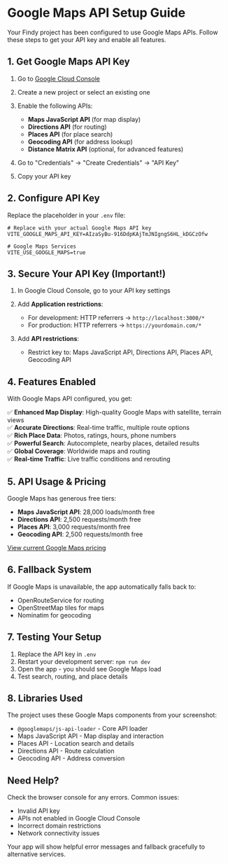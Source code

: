 # Google Maps API Setup Guide

Your Findy project has been configured to use Google Maps APIs. Follow these steps to get your API key and enable all features.

## 1. Get Google Maps API Key

1. Go to [Google Cloud Console](https://console.cloud.google.com/)
2. Create a new project or select an existing one
3. Enable the following APIs:
   - **Maps JavaScript API** (for map display)
   - **Directions API** (for routing)
   - **Places API** (for place search)
   - **Geocoding API** (for address lookup)
   - **Distance Matrix API** (optional, for advanced features)

4. Go to "Credentials" → "Create Credentials" → "API Key"
5. Copy your API key

## 2. Configure API Key

Replace the placeholder in your `.env` file:

```env
# Replace with your actual Google Maps API key
VITE_GOOGLE_MAPS_API_KEY=AIzaSyBu-916DdpKAjTmJNIgngS6HL_kDGCzOfw

# Google Maps Services
VITE_USE_GOOGLE_MAPS=true
```

## 3. Secure Your API Key (Important!)

1. In Google Cloud Console, go to your API key settings
2. Add **Application restrictions**:
   - For development: HTTP referrers → `http://localhost:3000/*`
   - For production: HTTP referrers → `https://yourdomain.com/*`

3. Add **API restrictions**:
   - Restrict key to: Maps JavaScript API, Directions API, Places API, Geocoding API

## 4. Features Enabled

With Google Maps API configured, you get:

✅ **Enhanced Map Display**: High-quality Google Maps with satellite, terrain views  
✅ **Accurate Directions**: Real-time traffic, multiple route options  
✅ **Rich Place Data**: Photos, ratings, hours, phone numbers  
✅ **Powerful Search**: Autocomplete, nearby places, detailed results  
✅ **Global Coverage**: Worldwide maps and routing  
✅ **Real-time Traffic**: Live traffic conditions and rerouting  

## 5. API Usage & Pricing

Google Maps has generous free tiers:
- **Maps JavaScript API**: 28,000 loads/month free
- **Directions API**: 2,500 requests/month free  
- **Places API**: 3,000 requests/month free
- **Geocoding API**: 2,500 requests/month free

[View current Google Maps pricing](https://cloud.google.com/maps-platform/pricing)

## 6. Fallback System

If Google Maps is unavailable, the app automatically falls back to:
- OpenRouteService for routing
- OpenStreetMap tiles for maps
- Nominatim for geocoding

## 7. Testing Your Setup

1. Replace the API key in `.env`
2. Restart your development server: `npm run dev`
3. Open the app - you should see Google Maps load
4. Test search, routing, and place details

## 8. Libraries Used

The project uses these Google Maps components from your screenshot:
- `@googlemaps/js-api-loader` - Core API loader
- Maps JavaScript API - Map display and interaction
- Places API - Location search and details
- Directions API - Route calculation
- Geocoding API - Address conversion

## Need Help?

Check the browser console for any errors. Common issues:
- Invalid API key
- APIs not enabled in Google Cloud Console  
- Incorrect domain restrictions
- Network connectivity issues

Your app will show helpful error messages and fallback gracefully to alternative services.